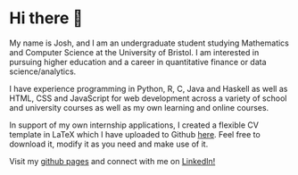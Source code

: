 # Hi there 👋

My name is Josh, and I am an undergraduate student studying Mathematics and Computer Science at the University of Bristol. I am interested in pursuing higher education and a career in quantitative finance or data science/analytics.  

I have experience programming in Python, R, C, Java and Haskell as well as HTML, CSS and JavaScript for web development across a variety of school and university courses as well as my own learning and online courses.

In support of my own internship applications, I created a flexible CV template in LaTeX which I have uploaded to Github [here](https://github.com/jgacton/LaTeX-CV-Template). Feel free to download it, modify it as you need and make use of it.

Visit my [github pages](http://jgacton.github.io) and connect with me on [LinkedIn!](https://www.linkedin.com/in/jgacton)
